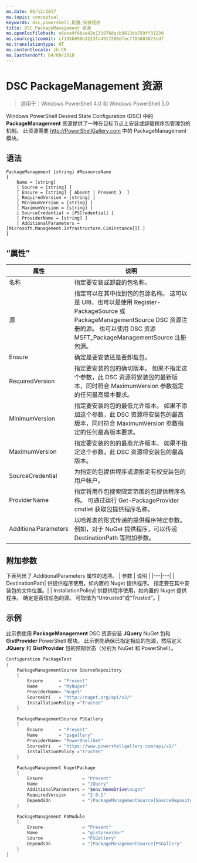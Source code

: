 ```yaml
---
ms.date: 06/12/2017
ms.topic: conceptual
keywords: dsc,powershell,配置,安装程序
title: DSC PackageManagement 资源
ms.openlocfilehash: e6eea9f0bae42e131976dacb9813da759ff31239
ms.sourcegitcommit: cf195b090b3223fa4917206dfec7f0b603873cdf
ms.translationtype: HT
ms.contentlocale: zh-CN
ms.lasthandoff: 04/09/2018
---
```

# <a name="dsc-packagemanagement-resource"></a>DSC PackageManagement 资源

> 适用于：Windows PowerShell 4.0 和 Windows PowerShell 5.0

Windows PowerShell Desired State Configuration (DSC) 中的 **PackageManagement** 资源提供了一种在目标节点上安装或卸载程序包管理包的机制。 此资源需要 http://PowerShellGallery.com 中的 PackageManagement 模块。

## <a name="syntax"></a>语法

```
PackageManagement [string] #ResourceName
{
    Name = [string]
    [ Source = [string] ]
    [ Ensure = [string] { Absent | Present }  ]
    [ RequiredVersion = [string] ]
    [ MinimumVersion = [string] ]
    [ MaximumVersion = [string] ]
    [ SourceCredential = [PSCredential] ]
    [ ProviderName = [string] ]
    [ AdditionalParameters = [Microsoft.Management.Infrastructure.CimInstance[]] ]
}
```

## <a name="properties"></a>“属性”
|  属性  |  说明   |
|---|---|
| 名称| 指定要安装或卸载的包名称。|
| 源| 指定可以在其中找到包的包源名称。 这可以是 URI，也可以是使用 Register-PackageSource 或 PackageManagementSource DSC 资源注册的源。 也可以使用 DSC 资源 MSFT_PackageManagementSource 注册包源。|
| Ensure| 确定是要安装还是要卸载包。|
| RequiredVersion| 指定要安装的包的确切版本。 如果不指定这个参数，此 DSC 资源将安装包的最新版本，同时符合 MaximumVersion 参数指定的任何最高版本要求。|
| MinimumVersion| 指定要安装的包的最低允许版本。 如果不添加这个参数，此 DSC 资源将安装包的最高版本，同时符合 MaximumVersion 参数指定的任何最高版本要求。|
| MaximumVersion| 指定要安装的包的最高允许版本。 如果不指定这个参数，此 DSC 资源将安装包的最高版本。|
| SourceCredential | 为指定的包提供程序或源指定有权安装包的用户帐户。|
| ProviderName| 指定将用作包搜索限定范围的包提供程序名称。 可通过运行 Get-PackageProvider cmdlet 获取包提供程序名称。|
| AdditionalParameters| 以哈希表的形式传递的提供程序特定参数。 例如，对于 NuGet 提供程序，可以传递 DestinationPath 等附加参数。|

## <a name="additional-parameters"></a>附加参数
下表列出了 AdditionalParameters 属性的选项。
|  参数  | 说明   |
|---|---|
| DestinationPath| 供提供程序使用，如内置的 Nuget 提供程序。 指定要在其中安装包的文件位置。|
| InstallationPolicy| 供提供程序使用，如内置的 Nuget 提供程序。 确定是否信任包的源。 可取值为“Untrusted”或“Trusted”。|

## <a name="example"></a>示例

此示例使用 **PackageManagement** DSC 资源安装 **JQuery** NuGet 包和 **GistProvider** PowerShell 模块。 此示例先确保已指定相应的包源，然后定义 **JQuery** 和 **GistProvider** 包的预期状态（分别为 NuGet 和 PowerShell）。

```powershell
Configuration PackageTest
{
    PackageManagementSource SourceRepository
    {
        Ensure      = "Present"
        Name        = "MyNuget"
        ProviderName= "Nuget"
        SourceUri   = "http://nuget.org/api/v2/"
        InstallationPolicy ="Trusted"
    }

    PackageManagementSource PSGallery
    {
        Ensure      = "Present"
        Name        = "psgallery"
        ProviderName= "PowerShellGet"
        SourceUri   = "https://www.powershellgallery.com/api/v2/"
        InstallationPolicy ="Trusted"
    }

    PackageManagement NugetPackage
    {
        Ensure               = "Present"
        Name                 = "JQuery"
        AdditionalParameters = "$env:HomeDrive\nuget"
        RequiredVersion      = "2.0.1"
        DependsOn            = "[PackageManagementSource]SourceRepository"
    }

    PackageManagement PSModule
    {
        Ensure               = "Present"
        Name                 = "gistprovider"
        Source               = "PSGallery"
        DependsOn            = "[PackageManagementSource]PSGallery"
    }
}
```